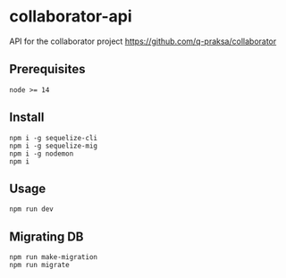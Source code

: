 # collaborator-api

API for the collaborator project https://github.com/q-praksa/collaborator 

## Prerequisites
`node >= 14`  
  
## Install
`npm i -g sequelize-cli`  
`npm i -g sequelize-mig`  
`npm i -g nodemon`  
`npm i`  

## Usage
`npm run dev`

## Migrating DB
`npm run make-migration`  
`npm run migrate`  

